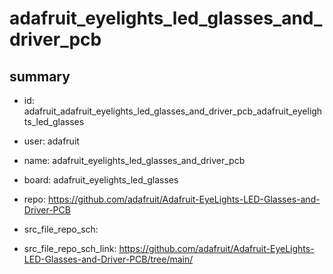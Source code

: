 # adafruit_eyelights_led_glasses_and_driver_pcb
 
## summary 
* id: adafruit_adafruit_eyelights_led_glasses_and_driver_pcb_adafruit_eyelights_led_glasses
* user: adafruit
* name: adafruit_eyelights_led_glasses_and_driver_pcb
* board: adafruit_eyelights_led_glasses
* repo: https://github.com/adafruit/Adafruit-EyeLights-LED-Glasses-and-Driver-PCB



* src_file_repo_sch: 
* src_file_repo_sch_link: https://github.com/adafruit/Adafruit-EyeLights-LED-Glasses-and-Driver-PCB/tree/main/






